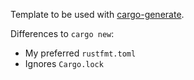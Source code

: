 Template to be used with [cargo-generate](https://crates.io/crates/cargo-generate). 

Differences to `cargo new`:
- My preferred `rustfmt.toml`
- Ignores `Cargo.lock`

